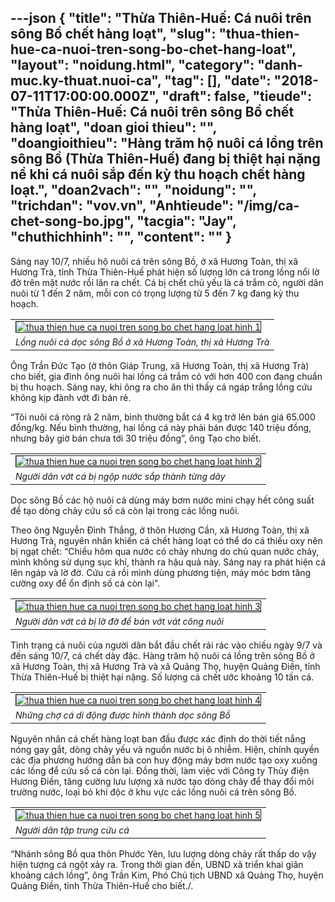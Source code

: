 ---json
{
    "title": "Thừa Thiên-Huế: Cá nuôi trên sông Bồ chết hàng loạt",
    "slug": "thua-thien-hue-ca-nuoi-tren-song-bo-chet-hang-loat",
    "layout": "noidung.html",
    "category": "danh-muc.ky-thuat.nuoi-ca",
    "tag": [],
    "date": "2018-07-11T17:00:00.000Z",
    "draft": false,
    "tieude": "Thừa Thiên-Huế: Cá nuôi trên sông Bồ chết hàng loạt",
    "doan gioi thieu": "",
    "doangioithieu": "Hàng trăm hộ nuôi cá lồng trên sông Bồ (Thừa Thiên-Huế) đang bị thiệt hại nặng nề khi cá nuôi sắp đến kỳ thu hoạch chết hàng loạt.",
    "doan2vach": "",
    "noidung": "",
    "trichdan": "vov.vn",
    "Anhtieude": "/img/ca-chet-song-bo.jpg",
    "tacgia": "Jay",
    "chuthichhinh": "",
    "__content__": ""
}
---
<p><span style="font-size:14px">S&aacute;ng nay 10/7, nhiều hộ nu&ocirc;i c&aacute; tr&ecirc;n s&ocirc;ng Bồ, ở x&atilde; Hương To&agrave;n, thị x&atilde; Hương Tr&agrave;, tỉnh Thừa Thi&ecirc;n-Huế ph&aacute;t hiện số lượng lớn c&aacute; trong lồng nổi lờ đờ tr&ecirc;n mặt nước rồi lăn ra chết. C&aacute; bị chết chủ yếu l&agrave; c&aacute; trắm cỏ, người d&acirc;n nu&ocirc;i từ 1 đến 2 năm, mỗi con c&oacute; trọng lượng từ 5 đến 7 kg đang kỳ thu hoạch.</span></p>

<table>
	<tbody>
		<tr>
			<td><span style="font-size:14px"><a href="https://images.vov.vn/cr_w600/uploaded/pxt8plta04/2018_07_10/vov__nhung_long_nuoi_ca_doc_song_bo_o_xa_huong_toan_thi_xa_huong_tra_bkxd.jpg" title="Lồng nuôi cá dọc sông Bồ ở xã Hương Toàn, thị xã Hương Trà"><img alt="thua thien hue ca nuoi tren song bo chet hang loat hinh 1" src="https://images.vov.vn/cr_w490/uploaded/pxt8plta04/2018_07_10/vov__nhung_long_nuoi_ca_doc_song_bo_o_xa_huong_toan_thi_xa_huong_tra_bkxd.jpg" style="border-style:solid; border-width:1px" title="thừa thiên huế cá nuôi trên sông bồ chết hàng loạt hình 1" /></a></span></td>
		</tr>
		<tr>
			<td><span style="font-size:14px"><em>Lồng nu&ocirc;i c&aacute; dọc s&ocirc;ng Bồ ở x&atilde; Hương To&agrave;n, thị x&atilde; Hương Tr&agrave;</em></span></td>
		</tr>
	</tbody>
</table>

<p><span style="font-size:14px">&Ocirc;ng Trần Đức Tạo (ở th&ocirc;n Gi&aacute;p Trung, x&atilde; Hương To&agrave;n, thị x&atilde; Hương Tr&agrave;) cho biết, gia đ&igrave;nh &ocirc;ng nu&ocirc;i hai lồng c&aacute; trắm cỏ với hơn 400 con đang chuẩn bị thu hoạch. S&aacute;ng nay, khi &ocirc;ng ra cho ăn th&igrave; thấy c&aacute; ng&aacute;p trắng lồng cứu kh&ocirc;ng kịp đ&agrave;nh vớt đi b&aacute;n rẻ.</span></p>

<p><span style="font-size:14px">&ldquo;T&ocirc;i nu&ocirc;i c&aacute; r&ograve;ng r&atilde; 2 năm, b&igrave;nh thường bắt c&aacute; 4 kg trở l&ecirc;n b&aacute;n gi&aacute; 65.000 đồng/kg. Nếu b&igrave;nh thường, hai lồng c&aacute; n&agrave;y phải b&aacute;n được 140 triệu đồng, nhưng b&acirc;y giờ b&aacute;n chưa tới 30 triệu đồng&rdquo;, &ocirc;ng Tạo cho biết.</span></p>

<table>
	<tbody>
		<tr>
			<td><span style="font-size:14px"><a href="https://images.vov.vn/cr_w600/uploaded/pxt8plta04/2018_07_10/vov__nguoi_dan_vot_ca_bi_ngop_nuoc_mang_di_ban_re_obab.jpg" title="Người dân vớt cá bị ngộp nước sắp thành từng dãy"><img alt="thua thien hue ca nuoi tren song bo chet hang loat hinh 2" src="https://images.vov.vn/cr_w490/uploaded/pxt8plta04/2018_07_10/vov__nguoi_dan_vot_ca_bi_ngop_nuoc_mang_di_ban_re_obab.jpg" style="border-style:solid; border-width:1px" title="thừa thiên huế cá nuôi trên sông bồ chết hàng loạt hình 2" /></a></span></td>
		</tr>
		<tr>
			<td><span style="font-size:14px"><em>Người d&acirc;n vớt c&aacute; bị ngộp nước sắp th&agrave;nh từng d&atilde;y</em></span></td>
		</tr>
	</tbody>
</table>

<p><span style="font-size:14px">Dọc s&ocirc;ng Bồ c&aacute;c hộ nu&ocirc;i c&aacute; d&ugrave;ng m&aacute;y bơm nước mini chạy hết c&ocirc;ng suất để tạo d&ograve;ng chảy cứu số c&aacute; c&ograve;n lại trong c&aacute;c lồng nu&ocirc;i.</span></p>

<p><span style="font-size:14px">Theo &ocirc;ng Nguyễn Đ&igrave;nh Thắng, ở th&ocirc;n Hương Cần, x&atilde; Hương To&agrave;n, thị x&atilde; Hương Tr&agrave;, nguy&ecirc;n nh&acirc;n khiến c&aacute; chết h&agrave;ng loạt c&oacute; thể do c&aacute; thiếu oxy n&ecirc;n bị ngạt chết: &ldquo;Chiều h&ocirc;m qua nước c&oacute; chảy nhưng do chủ quan nước chảy, m&igrave;nh kh&ocirc;ng sử dụng sục kh&iacute;, th&agrave;nh ra hậu quả n&agrave;y. S&aacute;ng nay ra ph&aacute;t hiện c&aacute; l&ecirc;n ng&aacute;p v&agrave; lờ đờ. Cứu c&aacute; rồi m&igrave;nh d&ugrave;ng phương tiện, m&aacute;y m&oacute;c bơm tăng cường oxy để ổn định số c&aacute; c&ograve;n lại&rdquo;.</span></p>

<table>
	<tbody>
		<tr>
			<td><span style="font-size:14px"><a href="https://images.vov.vn/cr_w600/uploaded/pxt8plta04/2018_07_10/vov__nguoi_dan_vot_ca_bi_lo_do_de_ban_vot_vat_cong_nuoi_isys.jpg" title="Người dân vớt cá bị lờ đờ để bán vớt vát công nuôi"><img alt="thua thien hue ca nuoi tren song bo chet hang loat hinh 3" src="https://images.vov.vn/cr_w490/uploaded/pxt8plta04/2018_07_10/vov__nguoi_dan_vot_ca_bi_lo_do_de_ban_vot_vat_cong_nuoi_isys.jpg" style="border-style:solid; border-width:1px" title="thừa thiên huế cá nuôi trên sông bồ chết hàng loạt hình 3" /></a></span></td>
		</tr>
		<tr>
			<td><span style="font-size:14px"><em>Người d&acirc;n vớt c&aacute; bị lờ đờ để b&aacute;n vớt v&aacute;t c&ocirc;ng nu&ocirc;i</em></span></td>
		</tr>
	</tbody>
</table>

<p><span style="font-size:14px">T&igrave;nh trạng c&aacute; nu&ocirc;i của người d&acirc;n bắt đầu chết rải r&aacute;c v&agrave;o chiều ng&agrave;y 9/7 v&agrave; đến s&aacute;ng 10/7, c&aacute; chết d&agrave;y đặc. H&agrave;ng trăm hộ nu&ocirc;i c&aacute; lồng tr&ecirc;n s&ocirc;ng Bồ ở x&atilde; Hương To&agrave;n, thị x&atilde; Hương Tr&agrave; v&agrave; x&atilde; Quảng Thọ, huyện Quảng Điền, tỉnh Thừa Thi&ecirc;n-Huế bị thiệt hại nặng. Số lượng c&aacute; chết ước khoảng 10 tấn c&aacute;.</span></p>

<table>
	<tbody>
		<tr>
			<td><span style="font-size:14px"><a href="https://images.vov.vn/cr_w600/uploaded/pxt8plta04/2018_07_10/vov__nhung_cho_ca_di_dong_duoc_hinh_thanh_doc_song_bo_amyf.jpg" title="Những chợ cá di động được hình thành dọc sông Bồ"><img alt="thua thien hue ca nuoi tren song bo chet hang loat hinh 4" src="https://images.vov.vn/cr_w490/uploaded/pxt8plta04/2018_07_10/vov__nhung_cho_ca_di_dong_duoc_hinh_thanh_doc_song_bo_amyf.jpg" style="border-style:solid; border-width:1px" title="thừa thiên huế cá nuôi trên sông bồ chết hàng loạt hình 4" /></a></span></td>
		</tr>
		<tr>
			<td><span style="font-size:14px"><em>Những chợ c&aacute; di động được h&igrave;nh th&agrave;nh dọc s&ocirc;ng Bồ</em></span></td>
		</tr>
	</tbody>
</table>

<p><span style="font-size:14px">Nguy&ecirc;n nh&acirc;n c&aacute; chết h&agrave;ng loạt ban đầu được x&aacute;c định do thời tiết nắng n&oacute;ng gay gắt, d&ograve;ng chảy yếu v&agrave; nguồn nước bị &ocirc; nhiễm. Hiện, ch&iacute;nh quyền c&aacute;c địa phương hướng dẫn b&agrave; con huy động m&aacute;y bơm nước tạo oxy xuống c&aacute;c lồng để cứu số c&aacute; c&ograve;n lại. Đồng thời, l&agrave;m việc với C&ocirc;ng ty Thủy điện Hương Điền, tăng cường lưu lượng xả nước tạo d&ograve;ng chảy để thay đổi m&ocirc;i trường nước, loại bỏ kh&iacute; độc ở khu vực c&aacute;c lồng nu&ocirc;i c&aacute; tr&ecirc;n s&ocirc;ng Bồ.</span></p>

<table>
	<tbody>
		<tr>
			<td><span style="font-size:14px"><a href="https://images.vov.vn/cr_w600/uploaded/pxt8plta04/2018_07_10/vov_nguoi_dan_tap_trung_cuu_ca_uweg.jpg" title="Người dân tập trung cứu cá"><img alt="thua thien hue ca nuoi tren song bo chet hang loat hinh 5" src="https://images.vov.vn/cr_w490/uploaded/pxt8plta04/2018_07_10/vov_nguoi_dan_tap_trung_cuu_ca_uweg.jpg" style="border-style:solid; border-width:1px" title="thừa thiên huế cá nuôi trên sông bồ chết hàng loạt hình 5" /></a></span></td>
		</tr>
		<tr>
			<td><span style="font-size:14px"><em>Người d&acirc;n tập trung cứu c&aacute;</em></span></td>
		</tr>
	</tbody>
</table>

<p><span style="font-size:14px">&ldquo;Nh&aacute;nh s&ocirc;ng Bồ qua th&ocirc;n Phước Y&ecirc;n, lưu lượng d&ograve;ng chảy rất thấp do vậy hiện tượng c&aacute; ngột xảy ra. Trong thời gian đến, UBND x&atilde; triển khai gi&atilde;n khoảng c&aacute;ch lồng&rdquo;, &ocirc;ng Trần Kim, Ph&oacute; Chủ tịch UBND x&atilde; Quảng Thọ, huyện Quảng Điền, tỉnh Thừa Thi&ecirc;n-Huế cho biết./.</span></p>
